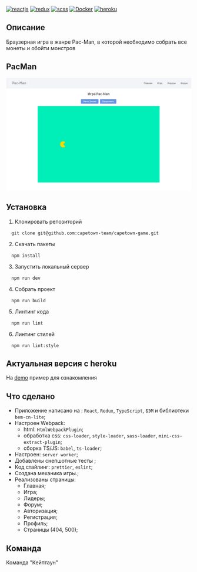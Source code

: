 [![reactjs](https://img.shields.io/badge/reactjs-%23239120.svg?&style=for-the-badge&logo=css3&logoColor=white)](https://reactjs.org)
[![redux](https://img.shields.io/badge/redux-%23239120.svg?&style=for-the-badge&logo=css3&logoColor=white)](https://redux.js.org/)
[![scss](https://img.shields.io/badge/scss-%23239120.svg?&style=for-the-badge&logo=css3&logoColor=white)](https://sass-scss.ru/)
[![Docker](https://img.shields.io/badge/Docker-%23239120.svg?&style=for-the-badge&logo=css3&logoColor=white)](https://www.docker.com)
[![heroku](https://img.shields.io/badge/heroku-%23239120.svg?&style=for-the-badge&logo=css3&logoColor=white)](https://help.heroku.com)
## Описание
Браузерная игра в жанре Pac-Man, в которой необходимо собрать все монеты и обойти монстров
## PacMan
![Main](https://raw.githubusercontent.com/capetown-team/capetown-game/readme/ui/packman.png)
## Установка
1. Клонировать репозиторий
```
  git clone git@github.com:capetown-team/capetown-game.git
```
2. Скачать пакеты
```
  npm install
```
3. Запустить локальный сервер
```
  npm run dev
```
4. Собрать проект
```
  npm run build
```
5. Линтинг кода
```
  npm run lint
```
6. Линтинг стилей
```
  npm run lint:style
```
## Актуальная версия с heroku
На [demo](https://warm-anchorage-94393.herokuapp.com) пример для ознакомления
## Что сделано
- Приложение написано на : `React`, `Redux`, `TypeScript`, `БЭМ` и библиотеки `bem-cn-lite`;
- Настроен Webpack:
  - html: `HtmlWebpackPlugin`;
  - обработка css: `css-loader`, `style-loader`, `sass-loader`, `mini-css-extract-plugin`;
  - сборка TS/JS: `babel`, `ts-loader`;
- Настроен: `server worker`;
- Добавлены снепшотные тесты ;
- Код стайлинг: `prettier`, `eslint`;
- Создана механика игры.;
- Реализованы страницы:
  - Главная;
  - Игра;
  - Лидеры;
  - Форум;
  - Авторизация;
  - Регистрация;
  - Профиль;
  - Страницы (404, 500);
## **Команда**
Команда "Кейптаун"
